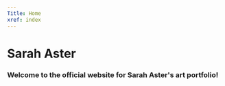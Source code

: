 ```yaml
---
Title: Home
xref: index
---
```


# Sarah Aster

### Welcome to the official website for Sarah Aster's art portfolio!

<partial name="_carousel" />